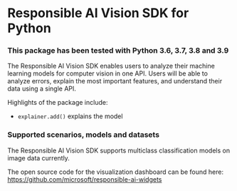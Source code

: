 # Responsible AI Vision SDK for Python

### This package has been tested with Python 3.6, 3.7, 3.8 and 3.9

The Responsible AI Vision SDK enables users to analyze their machine learning models for computer vision in one API. Users will be able to analyze errors, explain the most important features, and understand their data using a single API.

Highlights of the package include:

- `explainer.add()` explains the model

### Supported scenarios, models and datasets

The Responsible AI Vision SDK supports multiclass classification models on image data currently.

The open source code for the visualization dashboard can be found here:
https://github.com/microsoft/responsible-ai-widgets
